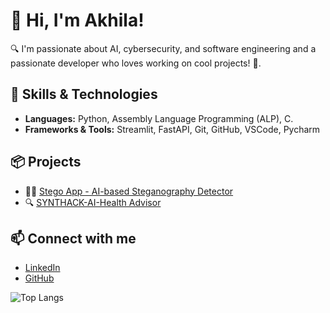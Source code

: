 # 👋 Hi, I'm Akhila!

🔍 I'm passionate about AI, cybersecurity, and software engineering and a passionate developer who loves working on cool projects! 🎉.

## 🚀 Skills & Technologies
- **Languages:** Python, Assembly Language Programming (ALP), C.
- **Frameworks & Tools:** Streamlit, FastAPI, Git, GitHub, VSCode, Pycharm

## 📦 Projects
- 🕵️‍♀️ [Stego App - AI-based Steganography Detector](https://github.com/Akhila33327/stego-app)
- 🔍 [SYNTHACK-AI-Health Advisor](https://github.com/Akhila33327/SYNTHACK)
## 📫 Connect with me
- [LinkedIn](https://www.linkedin.com/in/yourprofile)
- [GitHub](https://github.com/Akhila33327)

![Top Langs](https://github-readme-stats.vercel.app/api/top-langs/?username=Akhila33327&layout=compact)
